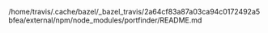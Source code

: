 /home/travis/.cache/bazel/_bazel_travis/2a64cf83a87a03ca94c0172492a5bfea/external/npm/node_modules/portfinder/README.md